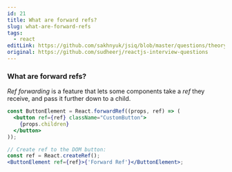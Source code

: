 ```yaml
---
id: 21
title: What are forward refs?
slug: what-are-forward-refs
tags:
  - react
editLink: https://github.com/sakhnyuk/jsiq/blob/master/questions/theory/react/21.md
original: https://github.com/sudheerj/reactjs-interview-questions
---
```


### What are forward refs?

_Ref forwarding_ is a feature that lets some components take a _ref_ they receive, and pass it further down to a child.

```jsx
const ButtonElement = React.forwardRef((props, ref) => (
  <button ref={ref} className="CustomButton">
    {props.children}
  </button>
));

// Create ref to the DOM button:
const ref = React.createRef();
<ButtonElement ref={ref}>{'Forward Ref'}</ButtonElement>;
```
